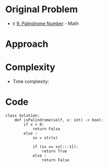 # Original Problem
<!-- Describe your first thoughts on how to solve this problem. -->
* `E` [9. Palindrome Number](https://leetcode.com/problems/palindrome-number) - Math
# Approach
<!-- Describe your approach to solving the problem. -->
# Complexity
- Time complexity:
<!-- Add your time complexity here, e.g. $$O(n)$$ -->

<!-- Add your space complexity here, e.g. $$O(n)$$ -->

# Code

```python3
class Solution:
    def isPalindrome(self, x: int) -> bool:
        if x < 0:
            return False
        else : 
            sx = str(x)

            if (sx == sx[::-1]):
                return True
            else :
                return False
```

